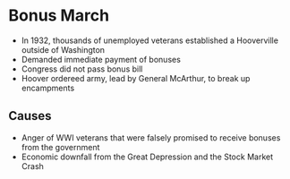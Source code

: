 # Bonus March
- In 1932, thousands of unemployed veterans established a Hooverville outside of Washington
- Demanded immediate payment of bonuses
- Congress did not pass bonus bill
- Hoover ordereed army, lead by General McArthur, to break up encampments

## Causes
- Anger of WWI veterans that were falsely promised to receive bonuses from the government
- Economic downfall from the Great Depression and the Stock Market Crash
